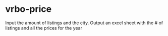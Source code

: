 # vrbo-price
Input the amount of listings and the city. 
Output an excel sheet with the # of listings and all the prices for the year
